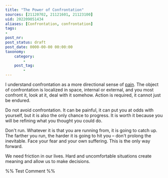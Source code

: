 ```yaml
---
title: "The Power of Confrontation"
sources: [21120702, 21121601, 21123100]
uid: 202209051434
aliases: [Confrontation, confrontation]
tags:
-
post_nr:
post_status: draft
post_date: 0000-00-00 00:00:00
taxonomy:
    category:
        -
    post_tag:
        -
---
```


I understand confrontation as a more directional sense of [pain](pain.md). The object of confrontation is localized in space, internal or external, and you most confront it, look at it, deal with it somehow. Action is required, it cannot just be endured.

Do not avoid confrontation. It can be painful, it can put you at odds with yourself, but it is also the only chance to progress. It is worth it because you will be refining what you thought you could do.

Don't run. Whatever it is that you are running from, it is going to catch up. The farther you run, the harder it is going to hit you – don't prolong the inevitable. Face your fear and your own suffering. This is the only way forward.

We need friction in our lives. Hard and uncomfortable situations create meaning and allow us to make decisions.

%%
Test Comment
%%

